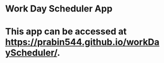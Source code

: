 # Work Day Scheduler App
# This app can be accessed at https://prabin544.github.io/workDayScheduler/.
